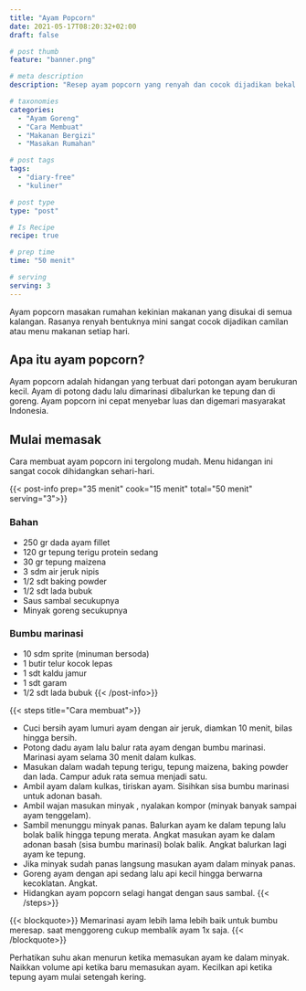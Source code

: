 ```yaml
---
title: "Ayam Popcorn"
date: 2021-05-17T08:20:32+02:00
draft: false

# post thumb
feature: "banner.png"

# meta description
description: "Resep ayam popcorn yang renyah dan cocok dijadikan bekal maupun camilan. Pelajari selengkapnya cara membuat ayam popcorn yang enak disini."

# taxonomies
categories:
  - "Ayam Goreng"
  - "Cara Membuat"
  - "Makanan Bergizi"
  - "Masakan Rumahan"

# post tags
tags:
  - "diary-free"
  - "kuliner"

# post type
type: "post"

# Is Recipe
recipe: true

# prep time
time: "50 menit"

# serving
serving: 3
---
```

Ayam popcorn masakan rumahan kekinian makanan yang disukai di semua kalangan. Rasanya renyah bentuknya mini sangat cocok dijadikan camilan atau menu makanan setiap hari.

## Apa itu ayam popcorn?

Ayam popcorn adalah hidangan yang terbuat dari potongan ayam berukuran kecil. Ayam di potong dadu lalu dimarinasi dibalurkan ke tepung dan di goreng. Ayam popcorn ini cepat menyebar luas dan digemari masyarakat Indonesia.

## Mulai memasak

Cara membuat ayam popcorn ini tergolong mudah. Menu hidangan ini sangat cocok dihidangkan sehari-hari.

{{< post-info prep="35 menit" cook="15 menit" total="50 menit" serving="3">}}

### Bahan

-   250 gr dada ayam fillet
-   120 gr tepung terigu protein sedang
-   30 gr tepung maizena
-   3 sdm air jeruk nipis
-   1/2 sdt baking powder
-   1/2 sdt lada bubuk
-   Saus sambal secukupnya
-   Minyak goreng secukupnya

### Bumbu marinasi

-   10 sdm sprite (minuman bersoda)
-   1 butir telur kocok lepas
-   1 sdt kaldu jamur
-   1 sdt garam
-   1/2 sdt lada bubuk
{{< /post-info>}}

{{< steps title="Cara membuat">}}
-   Cuci bersih ayam lumuri ayam dengan air jeruk, diamkan 10 menit, bilas hingga bersih.
-   Potong dadu ayam lalu balur rata ayam dengan bumbu marinasi. Marinasi ayam selama 30 menit dalam kulkas.
-   Masukan dalam wadah tepung terigu, tepung maizena, baking powder dan lada. Campur aduk rata semua menjadi satu.
-   Ambil ayam dalam kulkas, tiriskan ayam. Sisihkan sisa bumbu marinasi untuk adonan basah.
-   Ambil wajan masukan minyak , nyalakan kompor (minyak banyak sampai ayam tenggelam).
-   Sambil menunggu minyak panas. Balurkan ayam ke dalam tepung lalu bolak balik hingga tepung merata. Angkat masukan ayam ke dalam adonan basah (sisa bumbu marinasi) bolak balik. Angkat balurkan lagi ayam ke tepung.
-   Jika minyak sudah panas langsung masukan ayam dalam minyak panas.
-   Goreng ayam dengan api sedang lalu api kecil hingga berwarna kecoklatan. Angkat.
-   Hidangkan ayam popcorn selagi hangat dengan saus sambal.
{{< /steps>}}

{{< blockquote>}}
Memarinasi ayam lebih lama lebih baik untuk bumbu meresap. saat menggoreng cukup membalik ayam 1x saja.
{{< /blockquote>}}

Perhatikan suhu akan menurun ketika memasukan ayam ke dalam minyak. Naikkan volume api ketika baru memasukan ayam. Kecilkan api ketika tepung ayam mulai setengah kering.
